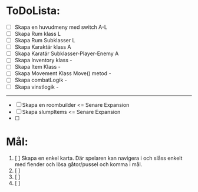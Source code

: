 # ToDoLista:
- [ ] Skapa en huvudmeny med switch            A-L
- [ ] Skapa Rum klass                           L
- [ ] Skapa Rum Subklasser                      L
- [ ] Skapa Karaktär klass                      A
- [ ] Skapa Karatär Subklasser-Player-Enemy     A
- [ ] Skapa Inventory klass                     -
- [ ] Skapa Item Klass                          -
- [ ] Skapa Movement Klass Move() metod         -
- [ ] Skapa combatLogik                         -
- [ ] Skapa vinstlogik                          -
-----------------------------------------------------------------
- [ ] Skapa en roombuilder                  <= Senare Expansion
- [ ] Skapa slumpItems                      <= Senare Expansion
- [ ]
# Mål:
1. [ ] Skapa en enkel karta. Där spelaren kan navigera i och slåss enkelt med fiender och lösa gåtor/pussel och komma i mål.
2. [ ] 
3. [ ] 
4. [ ] 